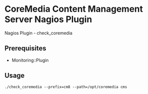 CoreMedia Content Management Server Nagios Plugin
=================================================

Nagios Plugin - check_coremedia

Prerequisites
-------------

- Monitoring::Plugin

Usage
-----

```
./check_coremedia --prefix=cm8 --path=/opt/coremedia cms
```
